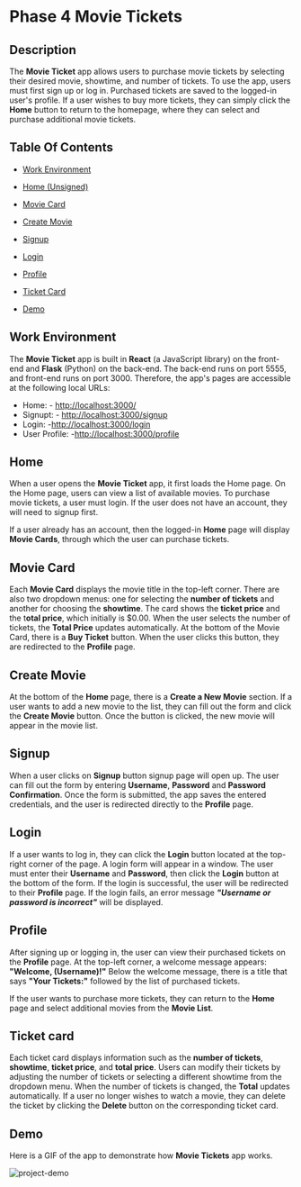 # Phase 4 Movie Tickets

## Description 

The **Movie Ticket** app allows users to purchase movie tickets by selecting their desired movie, showtime, and number of tickets. To use the app, users must first sign up or log in. Purchased tickets are saved to the logged-in user's profile. If a user wishes to buy more tickets, they can simply click the **Home** button to return to the homepage, where they can select and purchase additional movie tickets.

## Table Of Contents 

- [Work Environment](#work-environment)

- [Home (Unsigned)](#home-unsigned)

- [Movie Card](#movie-card)

- [Create Movie](#create-movie)

- [Signup](#signup)

- [Login](#login)

- [Profile](#profile)

- [Ticket Card](#ticket-card)

- [Demo](#demo)
  

## Work Environment  

The **Movie Ticket** app is built in **React** (a JavaScript library) on the front-end and **Flask** (Python) on the back-end. 
The back-end runs on port 5555, and front-end runs on port 3000. Therefore, the app's pages are accessible at the following local URLs:
- Home: - <http://localhost:3000/>  
- Signupt: - <http://localhost:3000/signup>
- Login: -<http://localhost:3000/login>
- User Profile: -<http://localhost:3000/profile> 

## Home

When a user opens the **Movie Ticket** app, it first loads the Home page. 
On the Home page, users can view a list of available movies. 
To purchase movie tickets, a user must login. If the user does not have an account, they will need to signup first.

If a user already has an account, then the logged-in **Home** page will display **Movie Cards**, through which the user can purchase tickets. 

## Movie Card

Each **Movie Card** displays the movie title in the top-left corner. 
There are also two dropdown menus: one for selecting the **number of tickets** and another for choosing the **showtime**.
The card shows the **ticket price** and the t**otal price**, which initially is $0.00. 
When the user selects the number of tickets, the **Total Price** updates automatically. 
At the bottom of the Movie Card, there is a **Buy Ticket** button. When the user clicks this button, they are redirected to the **Profile** page.

## Create Movie

At the bottom of the **Home** page, there is a **Create a New Movie** section. 
If a user wants to add a new movie to the list, they can fill out the form and click the **Create Movie** button. 
Once the button is clicked, the new movie will appear in the movie list.

## Signup  

When a user clicks on **Signup** button signup page will open up. 
The user can fill out the form by entering **Username**, **Password** and **Password Confirmation**. 
Once the form is submitted, the app saves the entered credentials, and the user is redirected directly to the **Profile** page. 

## Login

If a user wants to log in, they can click the **Login** button located at the top-right corner of the page.
A login form will appear in a window.
The user must enter their **Username** and **Password**, then click the **Login** button at the bottom of the form.
If the login is successful, the user will be redirected to their **Profile** page.
If the login fails, an error message ***"Username or password is incorrect"*** will be displayed.

## Profile

After signing up or logging in, the user can view their purchased tickets on the **Profile** page.
At the top-left corner, a welcome message appears: **"Welcome, (Username)!"**
Below the welcome message, there is a title that says **"Your Tickets:"** followed by the list of purchased tickets.

If the user wants to purchase more tickets, they can return to the **Home** page and select additional movies from the **Movie List**.

## Ticket card

Each ticket card displays information such as the **number of tickets**, **showtime**, **ticket price**, and **total price**.
Users can modify their tickets by adjusting the number of tickets or selecting a different showtime from the dropdown menu.
When the number of tickets is changed, the **Total** updates automatically.
If a user no longer wishes to watch a movie, they can delete the ticket by clicking the **Delete** button on the corresponding ticket card.

## Demo  

Here is a GIF of the app to demonstrate how **Movie Tickets** app works.

![project-demo](https://github.com/enkhbatMunkhbold/phase-2-project/assets/33409864/cc401550-b840-45e7-ada5-1d961d18ffe6)
